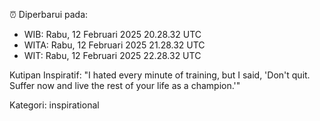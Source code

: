 ⏰ Diperbarui pada:
- WIB: Rabu, 12 Februari 2025 20.28.32 UTC
- WITA: Rabu, 12 Februari 2025 21.28.32 UTC
- WIT: Rabu, 12 Februari 2025 22.28.32 UTC

Kutipan Inspiratif:
"I hated every minute of training, but I said, 'Don't quit. Suffer now and live the rest of your life as a champion.'"


Kategori: inspirational

